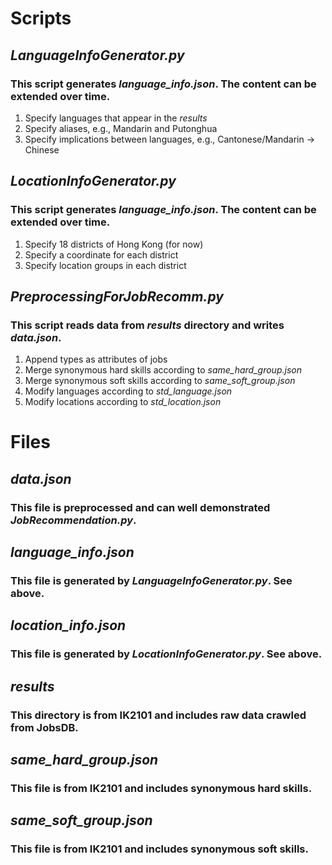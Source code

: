 # Scripts

## *LanguageInfoGenerator.py*
### This script generates *language_info.json*. The content can be extended over time.
1. Specify languages that appear in the *results*
2. Specify aliases, e.g., Mandarin and Putonghua
3. Specify implications between languages, e.g., Cantonese/Mandarin -> Chinese

## *LocationInfoGenerator.py*
### This script generates *language_info.json*. The content can be extended over time.
1. Specify 18 districts of Hong Kong (for now)
2. Specify a coordinate for each district
3. Specify location groups in each district

## *PreprocessingForJobRecomm.py*
### This script reads data from *results* directory and writes *data.json*.
1. Append types as attributes of jobs
2. Merge synonymous hard skills according to *same_hard_group.json*
3. Merge synonymous soft skills according to *same_soft_group.json*
4. Modify languages according to *std_language.json*
5. Modify locations according to *std_location.json*

# Files

## *data.json*
### This file is preprocessed and can well demonstrated *JobRecommendation.py*.

## *language_info.json*
### This file is generated by *LanguageInfoGenerator.py*. See above.

## *location_info.json*
### This file is generated by *LocationInfoGenerator.py*. See above.

## *results*
### This directory is from IK2101 and includes raw data crawled from JobsDB.

## *same_hard_group.json*
### This file is from IK2101 and includes synonymous hard skills.

## *same_soft_group.json*
### This file is from IK2101 and includes synonymous soft skills.